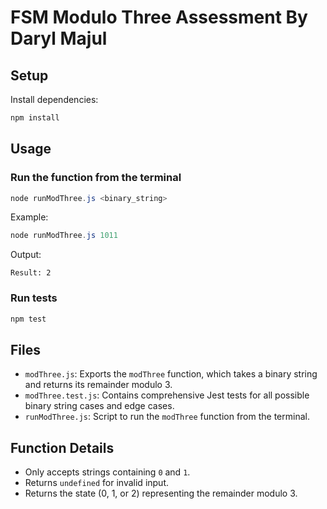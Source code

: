 # FSM Modulo Three Assessment By Daryl Majul

## Setup

Install dependencies:

```powershell
npm install
```

## Usage

### Run the function from the terminal

```powershell
node runModThree.js <binary_string>
```

Example:

```powershell
node runModThree.js 1011
```

Output:

```
Result: 2
```

### Run tests

```powershell
npm test
```

## Files

- `modThree.js`: Exports the `modThree` function, which takes a binary string and returns its remainder modulo 3.
- `modThree.test.js`: Contains comprehensive Jest tests for all possible binary string cases and edge cases.
- `runModThree.js`: Script to run the `modThree` function from the terminal.

## Function Details

- Only accepts strings containing `0` and `1`.
- Returns `undefined` for invalid input.
- Returns the state (0, 1, or 2) representing the remainder modulo 3.
